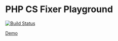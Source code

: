 # PHP CS Fixer Playground

[![Build Status](https://travis-ci.org/ntzm/PHP-CS-Fixer-Playground.svg?branch=master)](https://travis-ci.org/ntzm/PHP-CS-Fixer-Playground)

[Demo](https://php-cs-fixer-playground-pcqshsxmxi.now.sh)
